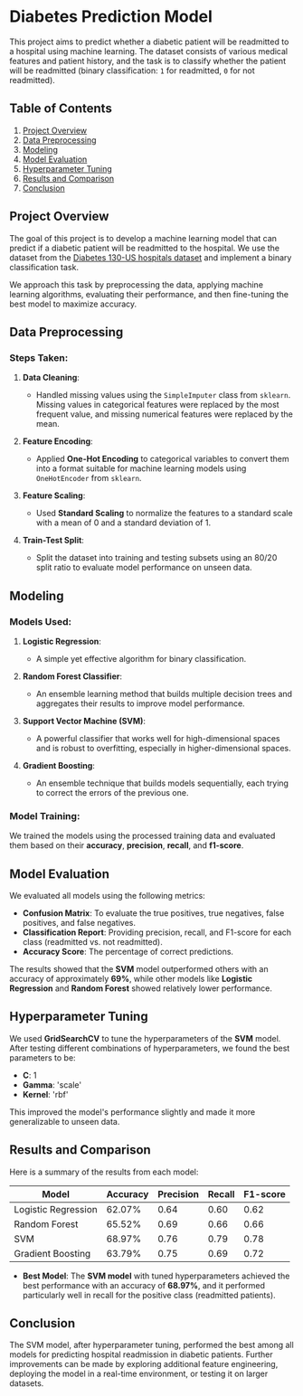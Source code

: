 # Diabetes Prediction Model

This project aims to predict whether a diabetic patient will be readmitted to a hospital using machine learning. The dataset consists of various medical features and patient history, and the task is to classify whether the patient will be readmitted (binary classification: `1` for readmitted, `0` for not readmitted).

## Table of Contents
1. [Project Overview](#project-overview)
2. [Data Preprocessing](#data-preprocessing)
3. [Modeling](#modeling)
4. [Model Evaluation](#model-evaluation)
5. [Hyperparameter Tuning](#hyperparameter-tuning)
6. [Results and Comparison](#results-and-comparison)
7. [Conclusion](#conclusion)

## Project Overview

The goal of this project is to develop a machine learning model that can predict if a diabetic patient will be readmitted to the hospital. We use the dataset from the [Diabetes 130-US hospitals dataset](https://www.kaggle.com/datasets/yangyangz/diabetes-130-us-hospitals) and implement a binary classification task.

We approach this task by preprocessing the data, applying machine learning algorithms, evaluating their performance, and then fine-tuning the best model to maximize accuracy.

## Data Preprocessing

### Steps Taken:
1. **Data Cleaning**: 
    - Handled missing values using the `SimpleImputer` class from `sklearn`. Missing values in categorical features were replaced by the most frequent value, and missing numerical features were replaced by the mean.
   
2. **Feature Encoding**:
    - Applied **One-Hot Encoding** to categorical variables to convert them into a format suitable for machine learning models using `OneHotEncoder` from `sklearn`.
   
3. **Feature Scaling**:
    - Used **Standard Scaling** to normalize the features to a standard scale with a mean of 0 and a standard deviation of 1.

4. **Train-Test Split**:
    - Split the dataset into training and testing subsets using an 80/20 split ratio to evaluate model performance on unseen data.

## Modeling

### Models Used:
1. **Logistic Regression**:
   - A simple yet effective algorithm for binary classification.
   
2. **Random Forest Classifier**:
   - An ensemble learning method that builds multiple decision trees and aggregates their results to improve model performance.
   
3. **Support Vector Machine (SVM)**:
   - A powerful classifier that works well for high-dimensional spaces and is robust to overfitting, especially in higher-dimensional spaces.
   
4. **Gradient Boosting**:
   - An ensemble technique that builds models sequentially, each trying to correct the errors of the previous one.

### Model Training:
We trained the models using the processed training data and evaluated them based on their **accuracy**, **precision**, **recall**, and **f1-score**.

## Model Evaluation

We evaluated all models using the following metrics:
- **Confusion Matrix**: To evaluate the true positives, true negatives, false positives, and false negatives.
- **Classification Report**: Providing precision, recall, and F1-score for each class (readmitted vs. not readmitted).
- **Accuracy Score**: The percentage of correct predictions.

The results showed that the **SVM** model outperformed others with an accuracy of approximately **69%**, while other models like **Logistic Regression** and **Random Forest** showed relatively lower performance.

## Hyperparameter Tuning

We used **GridSearchCV** to tune the hyperparameters of the **SVM** model. After testing different combinations of hyperparameters, we found the best parameters to be:
- **C**: 1
- **Gamma**: 'scale'
- **Kernel**: 'rbf'

This improved the model's performance slightly and made it more generalizable to unseen data.

## Results and Comparison

Here is a summary of the results from each model:

| Model               | Accuracy | Precision | Recall | F1-score |
|---------------------|----------|-----------|--------|----------|
| Logistic Regression | 62.07%   | 0.64      | 0.60   | 0.62     |
| Random Forest       | 65.52%   | 0.69      | 0.66   | 0.66     |
| SVM                 | 68.97%   | 0.76      | 0.79   | 0.78     |
| Gradient Boosting   | 63.79%   | 0.75      | 0.69   | 0.72     |

- **Best Model**: The **SVM model** with tuned hyperparameters achieved the best performance with an accuracy of **68.97%**, and it performed particularly well in recall for the positive class (readmitted patients).

## Conclusion
The SVM model, after hyperparameter tuning, performed the best among all models for predicting hospital readmission in diabetic patients. Further improvements can be made by exploring additional feature engineering, deploying the model in a real-time environment, or testing it on larger datasets.
